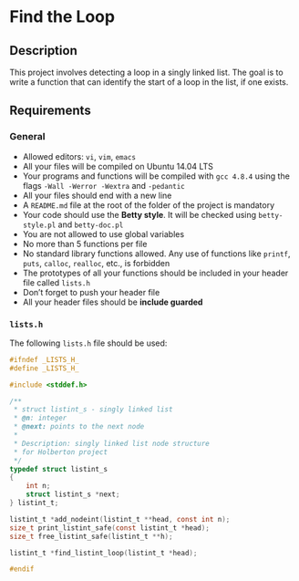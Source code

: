 # Find the Loop

## Description

This project involves detecting a loop in a singly linked list. The goal is to write a function that can identify the start of a loop in the list, if one exists.

## Requirements

### General

- Allowed editors: `vi`, `vim`, `emacs`
- All your files will be compiled on Ubuntu 14.04 LTS
- Your programs and functions will be compiled with `gcc 4.8.4` using the flags `-Wall -Werror -Wextra` and `-pedantic`
- All your files should end with a new line
- A `README.md` file at the root of the folder of the project is mandatory
- Your code should use the **Betty style**. It will be checked using `betty-style.pl` and `betty-doc.pl`
- You are not allowed to use global variables
- No more than 5 functions per file
- No standard library functions allowed. Any use of functions like `printf`, `puts`, `calloc`, `realloc`, etc., is forbidden
- The prototypes of all your functions should be included in your header file called `lists.h`
- Don’t forget to push your header file
- All your header files should be **include guarded**

### `lists.h`

The following `lists.h` file should be used:

```c
#ifndef _LISTS_H_
#define _LISTS_H_

#include <stddef.h>

/**
 * struct listint_s - singly linked list
 * @n: integer
 * @next: points to the next node
 *
 * Description: singly linked list node structure
 * for Holberton project
 */
typedef struct listint_s
{
    int n;
    struct listint_s *next;
} listint_t;

listint_t *add_nodeint(listint_t **head, const int n);
size_t print_listint_safe(const listint_t *head);
size_t free_listint_safe(listint_t **h);

listint_t *find_listint_loop(listint_t *head);

#endif
